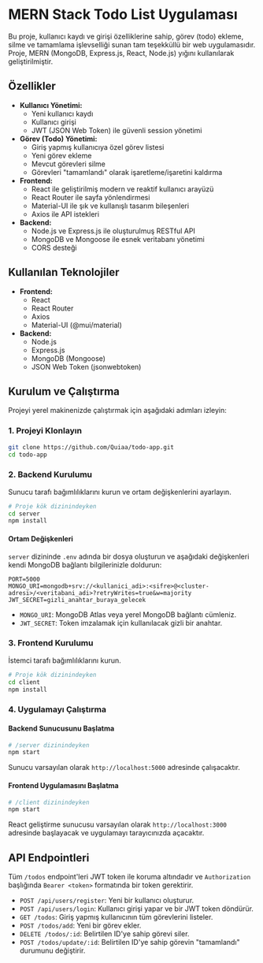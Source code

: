 # MERN Stack Todo List Uygulaması

Bu proje, kullanıcı kaydı ve girişi özelliklerine sahip, görev (todo) ekleme, silme ve tamamlama işlevselliği sunan tam teşekküllü bir web uygulamasıdır. Proje, MERN (MongoDB, Express.js, React, Node.js) yığını kullanılarak geliştirilmiştir.

## Özellikler

-   **Kullanıcı Yönetimi:**
    -   Yeni kullanıcı kaydı
    -   Kullanıcı girişi
    -   JWT (JSON Web Token) ile güvenli session yönetimi
-   **Görev (Todo) Yönetimi:**
    -   Giriş yapmış kullanıcıya özel görev listesi
    -   Yeni görev ekleme
    -   Mevcut görevleri silme
    -   Görevleri "tamamlandı" olarak işaretleme/işaretini kaldırma
-   **Frontend:**
    -   React ile geliştirilmiş modern ve reaktif kullanıcı arayüzü
    -   React Router ile sayfa yönlendirmesi
    -   Material-UI ile şık ve kullanışlı tasarım bileşenleri
    -   Axios ile API istekleri
-   **Backend:**
    -   Node.js ve Express.js ile oluşturulmuş RESTful API
    -   MongoDB ve Mongoose ile esnek veritabanı yönetimi
    -   CORS desteği

## Kullanılan Teknolojiler

-   **Frontend:**
    -   React
    -   React Router
    -   Axios
    -   Material-UI (@mui/material)
-   **Backend:**
    -   Node.js
    -   Express.js
    -   MongoDB (Mongoose)
    -   JSON Web Token (jsonwebtoken)

## Kurulum ve Çalıştırma

Projeyi yerel makinenizde çalıştırmak için aşağıdaki adımları izleyin:

### 1. Projeyi Klonlayın

```bash
git clone https://github.com/Quiaa/todo-app.git
cd todo-app
```

### 2. Backend Kurulumu

Sunucu tarafı bağımlılıklarını kurun ve ortam değişkenlerini ayarlayın.

```bash
# Proje kök dizinindeyken
cd server
npm install
```

#### Ortam Değişkenleri

`server` dizininde `.env` adında bir dosya oluşturun ve aşağıdaki değişkenleri kendi MongoDB bağlantı bilgilerinizle doldurun:

```
PORT=5000
MONGO_URI=mongodb+srv://<kullanici_adi>:<sifre>@<cluster-adresi>/<veritabani_adi>?retryWrites=true&w=majority
JWT_SECRET=gizli_anahtar_buraya_gelecek
```

-   `MONGO_URI`: MongoDB Atlas veya yerel MongoDB bağlantı cümleniz.
-   `JWT_SECRET`: Token imzalamak için kullanılacak gizli bir anahtar.

### 3. Frontend Kurulumu

İstemci tarafı bağımlılıklarını kurun.

```bash
# Proje kök dizinindeyken
cd client
npm install
```

### 4. Uygulamayı Çalıştırma

#### Backend Sunucusunu Başlatma

```bash
# /server dizinindeyken
npm start
```

Sunucu varsayılan olarak `http://localhost:5000` adresinde çalışacaktır.

#### Frontend Uygulamasını Başlatma

```bash
# /client dizinindeyken
npm start
```

React geliştirme sunucusu varsayılan olarak `http://localhost:3000` adresinde başlayacak ve uygulamayı tarayıcınızda açacaktır.

## API Endpointleri

Tüm `/todos` endpoint'leri JWT token ile koruma altındadır ve `Authorization` başlığında `Bearer <token>` formatında bir token gerektirir.

-   `POST /api/users/register`: Yeni bir kullanıcı oluşturur.
-   `POST /api/users/login`: Kullanıcı girişi yapar ve bir JWT token döndürür.
-   `GET /todos`: Giriş yapmış kullanıcının tüm görevlerini listeler.
-   `POST /todos/add`: Yeni bir görev ekler.
-   `DELETE /todos/:id`: Belirtilen ID'ye sahip görevi siler.
-   `POST /todos/update/:id`: Belirtilen ID'ye sahip görevin "tamamlandı" durumunu değiştirir.
